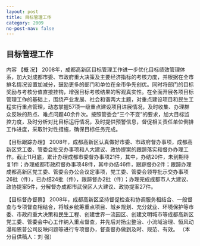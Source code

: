 ```yaml
---
layout: post
title: 目标管理工作
category: 2009
no-post-nav: false
---
```


##  目标管理工作

内容
【概  况】  2008年，成都高新区目标管理工作进一步优化目标绩效管理体系，加大对成都市委、市政府重大决策及主要经济指标的考核力度，并根据在全市排名情况设置加减分，鼓励更多的部门和单位在全市争先创优。同时将部门的目标奖励与考核分值直接挂钩，增强目标考核结果的客观真实性。在全面开展各项目标管理工作的基础上，围绕产业发展、社会和谐两大主题，对重点建设项目和民生工程实行重点管理，动态掌握57项一级重点建设项目进展情况，及时收集、办理群众反映的热点、难点问题40余件次。按照管委会“三个不变”的要求，加大目标监控力度，及时分析对比目标运行情况，及时提供预警信息，督促相关责任单位倒排工作进度，采取针对性措施，确保目标任务完成。
 
【目标跟踪办理】  2008年，成都高新区认真做好市委、市政府督办事项，成都高新区党工委、管委会批交办事项和人大建议、政协提案的跟踪落实和督办办理工作。截止11月底，累计办理成都市委督办事项21件，其中，办结20件，未到期待复1件；办理成都市政府督办事项48件，其中办结46件，跟踪督办2件；跟踪办理成都高新区党工委、管委会办公会议定事项，党工委、管委会领导批示交办事项26批（件），已办结24批（件），跟踪督办2批（件）；办理完成成都市人大建议、政协提案5件，分解督办成都市武侯区人大建议、政协提案27件。
 
【目标督办督察】  2008年，成都高新区坚持督促检查和协调服务相结合、一般督查与专项督查相结合，将城乡统筹重点项目、城乡规划、充分就业、环境保护等市委、市政府重大决策和民生工程、创建世界一流园区、创建文明城市等成都高新区党工委、管委会中心工作纳入重点督查，并先后对扬尘整治、小流域治理、恒风动漫和恩普公司反映问题等进行专项督办，督查督办做到及时、规范、有效。
（本分目供稿人：刘  强）